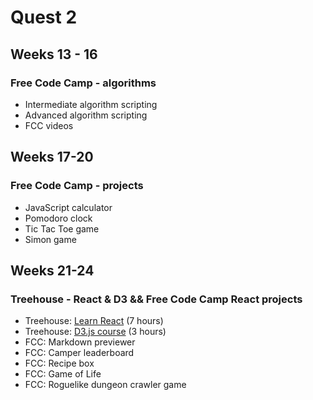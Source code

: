# Quest 2

## Weeks 13 - 16

### Free Code Camp - algorithms

- Intermediate algorithm scripting
- Advanced algorithm scripting
- FCC videos

## Weeks 17-20

### Free Code Camp - projects

- JavaScript calculator
- Pomodoro clock
- Tic Tac Toe game
- Simon game

## Weeks 21-24

### Treehouse - React & D3 && Free Code Camp React projects

- Treehouse: [Learn React](https://teamtreehouse.com/tracks/learn-react) (7 hours)
- Treehouse: [D3.js course](https://teamtreehouse.com/library/d3js) (3 hours)
- FCC: Markdown previewer
- FCC: Camper leaderboard
- FCC: Recipe box
- FCC: Game of Life
- FCC: Roguelike dungeon crawler game

